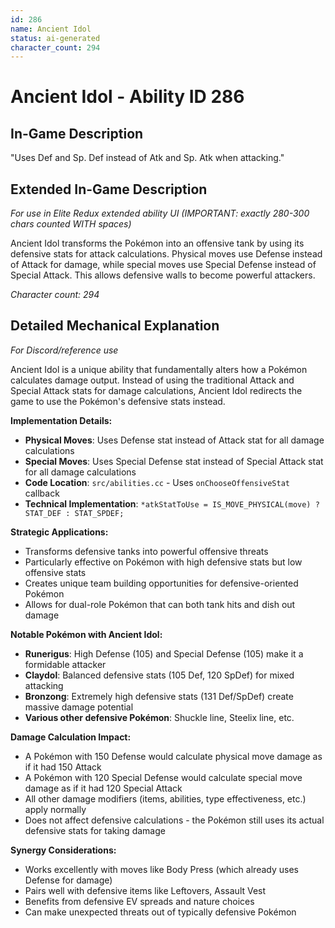```yaml
---
id: 286
name: Ancient Idol
status: ai-generated
character_count: 294
---
```


# Ancient Idol - Ability ID 286

## In-Game Description
"Uses Def and Sp. Def instead of Atk and Sp. Atk when attacking."

## Extended In-Game Description
*For use in Elite Redux extended ability UI (IMPORTANT: exactly 280-300 chars counted WITH spaces)*

Ancient Idol transforms the Pokémon into an offensive tank by using its defensive stats for attack calculations. Physical moves use Defense instead of Attack for damage, while special moves use Special Defense instead of Special Attack. This allows defensive walls to become powerful attackers.

*Character count: 294*

## Detailed Mechanical Explanation
*For Discord/reference use*

Ancient Idol is a unique ability that fundamentally alters how a Pokémon calculates damage output. Instead of using the traditional Attack and Special Attack stats for damage calculations, Ancient Idol redirects the game to use the Pokémon's defensive stats instead.

**Implementation Details:**
- **Physical Moves**: Uses Defense stat instead of Attack stat for all damage calculations
- **Special Moves**: Uses Special Defense stat instead of Special Attack stat for all damage calculations
- **Code Location**: `src/abilities.cc` - Uses `onChooseOffensiveStat` callback
- **Technical Implementation**: `*atkStatToUse = IS_MOVE_PHYSICAL(move) ? STAT_DEF : STAT_SPDEF;`

**Strategic Applications:**
- Transforms defensive tanks into powerful offensive threats
- Particularly effective on Pokémon with high defensive stats but low offensive stats
- Creates unique team building opportunities for defensive-oriented Pokémon
- Allows for dual-role Pokémon that can both tank hits and dish out damage

**Notable Pokémon with Ancient Idol:**
- **Runerigus**: High Defense (105) and Special Defense (105) make it a formidable attacker
- **Claydol**: Balanced defensive stats (105 Def, 120 SpDef) for mixed attacking
- **Bronzong**: Extremely high defensive stats (131 Def/SpDef) create massive damage potential
- **Various other defensive Pokémon**: Shuckle line, Steelix line, etc.

**Damage Calculation Impact:**
- A Pokémon with 150 Defense would calculate physical move damage as if it had 150 Attack
- A Pokémon with 120 Special Defense would calculate special move damage as if it had 120 Special Attack
- All other damage modifiers (items, abilities, type effectiveness, etc.) apply normally
- Does not affect defensive calculations - the Pokémon still uses its actual defensive stats for taking damage

**Synergy Considerations:**
- Works excellently with moves like Body Press (which already uses Defense for damage)
- Pairs well with defensive items like Leftovers, Assault Vest
- Benefits from defensive EV spreads and nature choices
- Can make unexpected threats out of typically defensive Pokémon